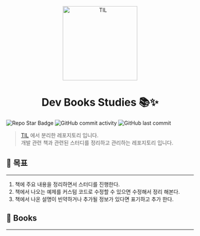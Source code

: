 <div align="center">
    <img src="https://github-production-user-asset-6210df.s3.amazonaws.com/61622657/259027821-cd2a70bf-25cc-4fdb-9f1d-a7b8682c6b6e.jpg" alt="TIL" width="200" height="200">
    <h1>Dev Books Studies 📚✨</h1>
</div>


![Repo Star Badge](https://img.shields.io/github/stars/christopher3810/DevBookStudies?style=for-the-badge&logo=github) ![GitHub commit activity](https://img.shields.io/github/commit-activity/m/christopher3810/DevBookStudies?style=for-the-badge) ![GitHub last commit](https://img.shields.io/github/last-commit/christopher3810/DevBookStudies?style=for-the-badge)

>[TIL](https://github.com/christopher3810/TIL) 에서 분리한 레포지토리 입니다. \
>개발 관련 책과 관련된 스터디를 정리하고 관리하는 레포지토리 입니다.

## 🤩 목표
---

1. 책에 주요 내용을 정리하면서 스터디를 진행한다.
2. 책에서 나오는 예제를 커스텀 코드로 수정할 수 있으면 수정해서 정리 해본다.
3. 책에서 나온 설명이 빈약하거나 추가될 정보가 있다면 표기하고 추가 한다.

## 📖 Books
---
